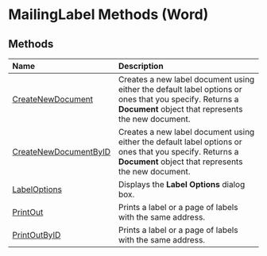 
# MailingLabel Methods (Word)

## Methods



|**Name**|**Description**|
|:-----|:-----|
|[CreateNewDocument](a52831c0-42cb-e970-14e7-2c71bcc5c2f1.md)|Creates a new label document using either the default label options or ones that you specify. Returns a  **Document** object that represents the new document.|
|[CreateNewDocumentByID](5b2d0b50-89cd-e37b-48d3-f4475009ba79.md)|Creates a new label document using either the default label options or ones that you specify. Returns a  **Document** object that represents the new document.|
|[LabelOptions](b49c8ade-59ae-f315-76f0-0a73d62e1ea7.md)|Displays the  **Label Options** dialog box.|
|[PrintOut](3519226b-1c5f-8343-62b1-7e275793ca3c.md)|Prints a label or a page of labels with the same address.|
|[PrintOutByID](841a5c10-e6e7-b852-a947-e7e450537a9e.md)|Prints a label or a page of labels with the same address.|
